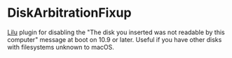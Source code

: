 # DiskArbitrationFixup
[Lilu](https://github.com/acidanthera/Lilu) plugin for disabling the "The disk you inserted was not readable by this computer" message at boot on 10.9 or later. Useful if you have other disks with filesystems unknown to macOS.
